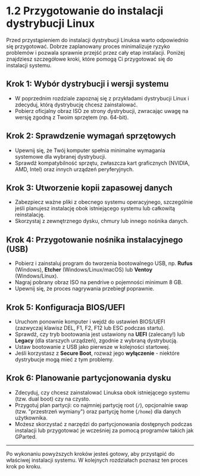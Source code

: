 # 1.2 Przygotowanie do instalacji dystrybucji Linux

Przed przystąpieniem do instalacji dystrybucji Linuksa warto odpowiednio się przygotować. Dobrze zaplanowany proces minimalizuje ryzyko problemów i pozwala sprawnie przejść przez cały etap instalacji. Poniżej znajdziesz szczegółowe kroki, które pomogą Ci przygotować się do instalacji systemu.

## Krok 1: Wybór dystrybucji i wersji systemu
- W poprzednim rozdziale zapoznaj się z przykładami dystrybucji Linux i zdecyduj, którą dystrybucję chcesz zainstalować.  
- Pobierz oficjalny obraz ISO ze strony dystrybucji, zwracając uwagę na wersję zgodną z Twoim sprzętem (np. 64-bit).

## Krok 2: Sprawdzenie wymagań sprzętowych
- Upewnij się, że Twój komputer spełnia minimalne wymagania systemowe dla wybranej dystrybucji.  
- Sprawdź kompatybilność sprzętu, zwłaszcza kart graficznych (NVIDIA, AMD, Intel) oraz innych urządzeń peryferyjnych.

## Krok 3: Utworzenie kopii zapasowej danych
- Zabezpiecz ważne pliki z obecnego systemu operacyjnego, szczególnie jeśli planujesz instalację obok istniejącego systemu lub całkowitą reinstalację.  
- Skorzystaj z zewnętrznego dysku, chmury lub innego nośnika danych.

## Krok 4: Przygotowanie nośnika instalacyjnego (USB)
- Pobierz i zainstaluj program do tworzenia bootowalnego USB, np. **Rufus** (Windows), **Etcher** (Windows/Linux/macOS) lub **Ventoy** (Windows/Linux).  
- Nagraj pobrany obraz ISO na pendrive o pojemności minimum 8 GB.  
- Upewnij się, że proces nagrywania przebiegł poprawnie.

## Krok 5: Konfiguracja BIOS/UEFI
- Uruchom ponownie komputer i wejdź do ustawień BIOS/UEFI (zazwyczaj klawisz DEL, F1, F2, F12 lub ESC podczas startu).  
- Sprawdź, czy tryb bootowania jest ustawiony na **UEFI** (zalecany!) lub **Legacy** (dla starszych urządzeń), zgodnie z wybraną dystrybucją.  
- Ustaw bootowanie z USB jako pierwsze w kolejności startowej.  
- Jeśli korzystasz z **Secure Boot**, rozważ jego **wyłączenie** - niektóre dystrybucje mogą mieć z tym problemy.

## Krok 6: Planowanie partycjonowania dysku
- Zdecyduj, czy chcesz zainstalować Linuksa obok istniejącego systemu (tzw. dual boot) czy na czysto.  
- Przygotuj plan partycji: co najmniej partycję root (`/`), opcjonalnie swap (tzw. "przestrzeń wymiany") oraz partycję home (`/home`) dla danych użytkownika.  
- Możesz skorzystać z narzędzi do partycjonowania dostępnych podczas instalacji lub przygotować je wcześniej za pomocą programów takich jak GParted.

---

Po wykonaniu powyższych kroków jesteś gotowy, aby przystąpić do właściwej instalacji systemu. W kolejnych rozdziałach poznasz ten proces krok po kroku.
